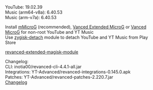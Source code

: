YouTube: 19.02.39  
Music (arm64-v8a): 6.40.53  
Music (arm-v7a): 6.40.53  

Install [mMicroG](https://github.com/inotia00/mMicroG/releases) (recommended), [Vanced Extended MicroG](https://github.com/inotia00/VancedMicroG/releases) or [Vanced MicroG](https://github.com/TeamVanced/VancedMicroG/releases) for non-root YouTube and YT Music  
Use [zygisk-detach](https://github.com/j-hc/zygisk-detach) module to detach YouTube and YT Music from Play Store  

[revanced-extended-magisk-module](https://github.com/dovisp/revanced-extended-magisk-module)  

Changelog:  
CLI: inotia00/revanced-cli-4.4.1-all.jar  
Integrations: YT-Advanced/revanced-integrations-0.145.0.apk  
Patches: YT-Advanced/revanced-patches-2.220.7.jar  
[Changelog](https://github.com/YT-Advanced/ReX-patches/releases/tag/v2.220.7)  
